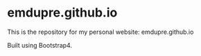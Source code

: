 # emdupre.github.io

This is the repository for my personal website: emdupre.github.io

Built using Bootstrap4.
